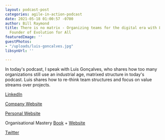 ```yaml
---
layout: podcast-post
categories: agile-in-action-podcast
date: 2021-05-18 01:00:57 -0700
author: Bill Raymond
title: There is no matrix - Organizing teams for the digital era with Luis Gonçalves,
  Founder of Evolution for All
featuredImage: ''
guestPhotos:
- "/uploads/luis-goncalves.jpg"
libsynUrl: ''

---
```

In today's podcast, I speak with Luis Gonçalves, who shares how too many organizations still use an industrial age, matrixed structure in today's podcast. Luis shares how to re-think team structures and focus on value streams over projects.

[LinkedIn](linkedin.com/in/luismsg "LinkedIn")

[Company Website](evolution4all.com "Company Website")

[Personal Website](luis-goncalves.com "Personal Website")

Organisational Mastery [Book](https://www.amazon.com/Organisational-Mastery-development-blueprint-executive-ebook/dp/B07X8KYZ1K/ref=sr_1_1?dchild=1&keywords=organisational+mastery&qid=1621230592&sr=8-1 "Book") + [Website ](https://www.organisationalmastery.com/ "Website")

[Twitter](https://twitter.com/lgoncalves1979 "Twitter")